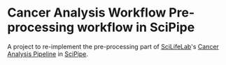 # Cancer Analysis Workflow Pre-processing workflow in SciPipe

A project to re-implement the pre-processing part of [SciLifeLab](http://scilifelab.se)'s [Cancer Analysis Pipeline](https://github.com/SciLifeLab/CAW)
in [SciPipe](http://scipipe.org/).
